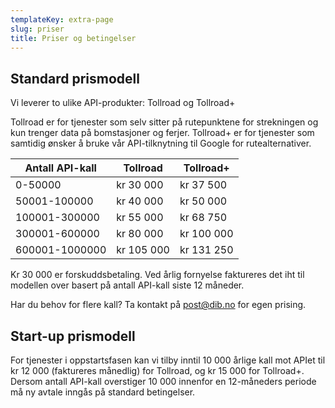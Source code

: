 ```yaml
---
templateKey: extra-page
slug: priser
title: Priser og betingelser
---
```

## Standard prismodell

Vi leverer to ulike API-produkter: Tollroad og Tollroad+

Tollroad er for tjenester som selv sitter på rutepunktene for strekningen og kun trenger data på bomstasjoner og ferjer. Tollroad+ er for tjenester som samtidig ønsker å bruke vår API-tilknytning til Google for rutealternativer.

| Antall API-kall | Tollroad   | Tollroad+  |
| --------------- | ---------- | ---------- |
| 0-50000     | kr 30 000  | kr 37 500  |
| 50001-100000    | kr 40 000  | kr 50 000  |
| 100001-300000   | kr 55 000  | kr 68 750  |
| 300001-600000   | kr 80 000  | kr 100 000 |
| 600001-1000000  | kr 105 000 | kr 131 250 |

Kr 30 000 er forskuddsbetaling. Ved årlig fornyelse faktureres det iht til modellen over basert på antall API-kall siste 12 måneder.

Har du behov for flere kall? Ta kontakt på post@dib.no for egen prising.

## Start-up prismodell

For tjenester i oppstartsfasen kan vi tilby inntil 10 000 årlige kall mot APIet til kr 12 000 (faktureres månedlig) for Tollroad, og kr 15 000 for Tollroad+. Dersom antall API-kall overstiger 10 000 innenfor en 12-måneders periode må ny avtale inngås på standard betingelser.
